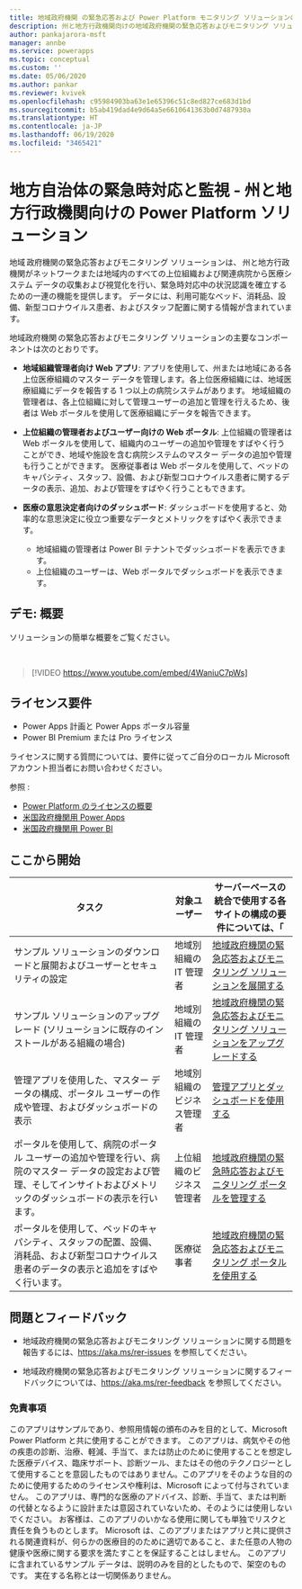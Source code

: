 ```yaml
---
title: 地域政府機関 の緊急応答および Power Platform モニタリング ソリューションの概要 | Microsoft Docs
description: 州と地方行政機関向けの地域政府機関の緊急応答およびモニタリング ソリューションの概要を説明します。
author: pankajarora-msft
manager: annbe
ms.service: powerapps
ms.topic: conceptual
ms.custom: ''
ms.date: 05/06/2020
ms.author: pankar
ms.reviewer: kvivek
ms.openlocfilehash: c95984903ba63e1e65396c51c8ed827ce683d1bd
ms.sourcegitcommit: b5ab419dad4e9d64a5e6610641363b0d7487930a
ms.translationtype: HT
ms.contentlocale: ja-JP
ms.lasthandoff: 06/19/2020
ms.locfileid: "3465421"
---
```

# <a name="regional-governmentemergency-response-and-monitoring---power-platform-solution-for-state-and-local-governments"></a>地方自治体の緊急時対応と監視 - 州と地方行政機関向けの Power Platform ソリューション

地域 政府機関の緊急応答およびモニタリング ソリューションは、 州と地方行政機関がネットワークまたは地域内のすべての上位組織および関連病院から医療システム データの収集および視覚化を行い、緊急時対応中の状況認識を確立するための一連の機能を提供します。 データには、利用可能なベッド、消耗品、設備、新型コロナウイルス患者、およびスタッフ配置に関する情報が含まれています。

地域政府機関 の緊急応答およびモニタリング ソリューションの主要なコンポーネントは次のとおりです。

- **地域組織管理者向け Web アプリ**: アプリを使用して、州または地域にある各上位医療組織のマスター データを管理します。各上位医療組織には、地域医療組織にデータを報告する 1 つ以上の病院システムがあります。 地域組織の管理者は、各上位組織に対して管理ユーザーの追加と管理を行えるため、後者は Web ポータルを使用して医療組織にデータを報告できます。

- **上位組織の管理者およびユーザー向けの Web ポータル**: 上位組織の管理者は Web ポータルを使用して、組織内のユーザーの追加や管理をすばやく行うことができ、地域や施設を含む病院システムのマスター データの追加や管理も行うことができます。 医療従事者は Web ポータルを使用して、ベッドのキャパシティ、スタッフ、設備、および新型コロナウイルス患者に関するデータの表示、追加、および管理をすばやく行うこともできます。

- **医療の意思決定者向けのダッシュボード**: ダッシュボードを使用すると、効率的な意思決定に役立つ重要なデータとメトリックをすばやく表示できます。
    - 地域組織の管理者は Power BI テナントでダッシュボードを表示できます。
    - 上位組織のユーザーは、Web ポータルでダッシュボードを表示できます。

## <a name="demo-quick-overview"></a>デモ: 概要

ソリューションの簡単な概要をご覧ください。

<br/>

> [!VIDEO https://www.youtube.com/embed/4WaniuC7pWs]

## <a name="licensing-requirements"></a>ライセンス要件

- Power Apps 計画と Power Apps ポータル容量
- Power BI Premium または Pro ライセンス

ライセンスに関する質問については、要件に従ってご自分のローカル Microsoft アカウント担当者にお問い合わせください。

参照 : 
- [Power Platform のライセンスの概要](https://docs.microsoft.com/power-platform/admin/pricing-billing-skus)
- [米国政府機関用 Power Apps ](https://docs.microsoft.com/power-platform/admin/powerapps-us-government)
- [米国政府機関用 Power BI ](https://docs.microsoft.com/power-bi/service-govus-overview)

## <a name="start-here"></a>ここから開始

|タスク​​  | 対象ユーザー|サーバーベースの統合で使用する各サイトの構成の要件については、「|
|--|--|--|
|サンプル ソリューションのダウンロードと展開およびユーザーとセキュリティの設定|地域別組織の IT 管理者|[地域政府機関の緊急応答およびモニタリング ソリューションを展開する](deploy.md)|
|サンプル ソリューションのアップグレード (ソリューションに既存のインストールがある組織の場合)|地域別組織の IT 管理者|[地域政府機関の緊急応答およびモニタリング ソリューションをアップグレードする](upgrade.md)|
|管理アプリを使用した、マスター データの構成、ポータル ユーザーの作成や管理、およびダッシュボードの表示|地域別組織のビジネス管理者|[管理アプリとダッシュボードを使用する](configure.md)|
|ポータルを使用して、病院のポータル ユーザーの追加や管理を行い、病院のマスター データの設定および管理、そしてインサイトおよびメトリックのダッシュボードの表示を行います。|上位組織のビジネス管理者|[地域政府機関の緊急時応答およびモニタリング ポータルを管理する](portals-admin-reporting.md)|
|ポータルを使用して、ベッドのキャパシティ、スタッフの配置、設備、消耗品、および新型コロナウイルス患者のデータの表示と追加をすばやく行います。|医療従事者|[地域政府機関の緊急応答およびモニタリング ポータルを使用する](portals-user.md)|


## <a name="issues-and-feedback"></a>問題とフィードバック

- 地域政府機関の緊急応答およびモニタリング ソリューションに関する問題を報告するには、<https://aka.ms/rer-issues> を参照してください。

- 地域政府機関の緊急応答およびモニタリング ソリューションに関するフィードバックについては、<https://aka.ms/rer-feedback> を参照してください。


### <a name="disclaimer"></a>免責事項

このアプリはサンプルであり、参照用情報の頒布のみを目的として、Microsoft Power Platform と共に使用することができます。 このアプリは、病気やその他の疾患の診断、治療、軽減、手当て、または防止のために使用することを想定した医療デバイス、臨床サポート、診断ツール、またはその他のテクノロジーとして使用することを意図したものではありません。このアプリをそのような目的のために使用するためのライセンスや権利は、Microsoft によって付与されていません。 このアプリは、専門的な医療のアドバイス、診断、手当て、または判断の代替となるように設計または意図されていないため、そのようには使用しないでください。 お客様は、このアプリのいかなる使用に関しても単独でリスクと責任を負うものとします。 Microsoft は、このアプリまたはアプリと共に提供される関連資料が、何らかの医療目的のために適切であること、また任意の人物の健康や医療に関する要求を満たすことを保証することはしません。 このアプリに含まれているサンプル データは、説明のみを目的としたもので、架空のものです。 実在する名称とは一切関係ありません。
